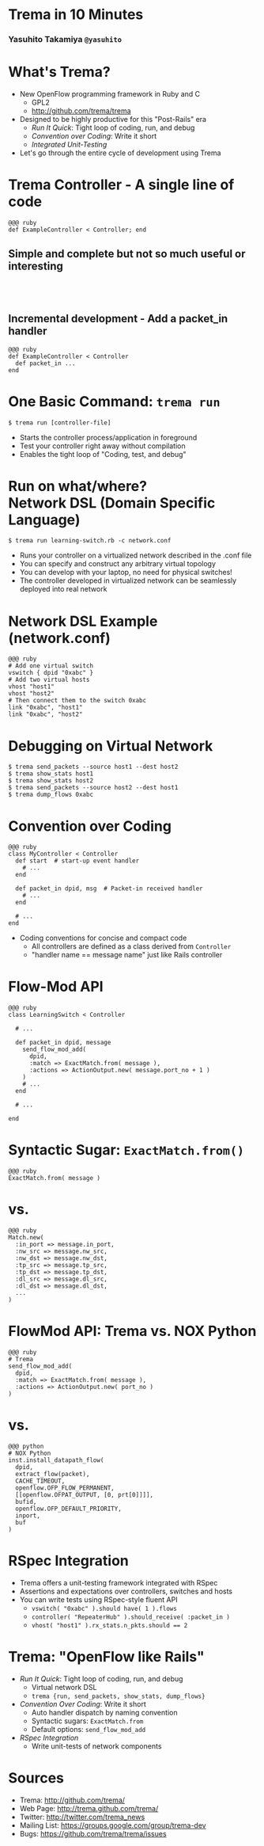 <!SLIDE title-slide>
# Trema in 10 Minutes ##########################################################

### Yasuhito Takamiya  `@yasuhito`


<!SLIDE small incremental transition=uncover>
# What's Trema? ################################################################

* New OpenFlow programming framework in Ruby and C
  * GPL2
  * <http://github.com/trema/trema>
* Designed to be highly productive for this "Post-Rails" era
  * <i>Run It Quick</i>: Tight loop of coding, run, and debug
  * <i>Convention over Coding</i>: Write it short
  * <i>Integrated Unit-Testing</i>
* Let's go through the entire cycle of development using Trema


<!SLIDE small>
# Trema Controller - A single line of code ####################################

	@@@ ruby
	def ExampleController < Controller; end

## Simple and complete but not so much useful or interesting

<br /><br />

## Incremental development - Add a packet_in handler

	@@@ ruby
	def ExampleController < Controller
	  def packet_in ...
	end


<!SLIDE small>
# One Basic Command: `trema run` ###############################################

	$ trema run [controller-file]

* Starts the controller process/application in foreground
* Test your controller right away without compilation
* Enables the tight loop of "Coding, test, and debug"


<!SLIDE smaller>
# Run on what/where?<br />Network DSL (Domain Specific Language) ###################

	$ trema run learning-switch.rb -c network.conf

* Runs your controller on a virtualized network described in the .conf file
* You can specify and construct any arbitrary virtual topology
* You can develop with your laptop, no need for physical switches!
* The controller developed in virtualized network can be seamlessly deployed into real network


<!SLIDE smaller>
# Network DSL Example (network.conf) ###########################################

	@@@ ruby
	# Add one virtual switch
	vswitch { dpid "0xabc" }
	# Add two virtual hosts
	vhost "host1"
	vhost "host2"
	# Then connect them to the switch 0xabc
	link "0xabc", "host1"
	link "0xabc", "host2"


<!SLIDE smaller>
# Debugging on Virtual Network #################################################

	$ trema send_packets --source host1 --dest host2
	$ trema show_stats host1
	$ trema show_stats host2
	$ trema send_packets --source host2 --dest host1
	$ trema dump_flows 0xabc


<!SLIDE small>
# Convention over Coding #######################################################

	@@@ ruby
	class MyController < Controller
	  def start  # start-up event handler
	    # ...
	  end
	      
	  def packet_in dpid, msg  # Packet-in received handler
	    # ...
	  end
	
	  # ...
	end

* Coding conventions for concise and compact code
  * All controllers are defined as a class derived from `Controller`
  * "handler name == message name" just like Rails controller


<!SLIDE smaller>
# Flow-Mod API #################################################################

	@@@ ruby
	class LearningSwitch < Controller
	
	  # ...
	
	  def packet_in dpid, message
	    send_flow_mod_add(
	      dpid,
	      :match => ExactMatch.from( message ),
	      :actions => ActionOutput.new( message.port_no + 1 )
	    )
	    # ...
	  end
	
	  # ...
	
	end


<!SLIDE smaller>
# Syntactic Sugar: `ExactMatch.from()` #########################################

	@@@ ruby
	ExactMatch.from( message )

# vs.

	@@@ ruby
	Match.new(
	  :in_port => message.in_port,
	  :nw_src => message.nw_src,
	  :nw_dst => message.nw_dst,
	  :tp_src => message.tp_src,
	  :tp_dst => message.tp_dst,
	  :dl_src => message.dl_src,
	  :dl_dst => message.dl_dst,
	  ...
	)


<!SLIDE smaller>
# FlowMod API: Trema vs. NOX Python #########################################################

	@@@ ruby
	# Trema
	send_flow_mod_add(
	  dpid,
	  :match => ExactMatch.from( message ),
	  :actions => ActionOutput.new( port_no )
	)

# vs.

	@@@ python
	# NOX Python
	inst.install_datapath_flow(
	  dpid,
	  extract_flow(packet),
	  CACHE_TIMEOUT, 
	  openflow.OFP_FLOW_PERMANENT,
	  [[openflow.OFPAT_OUTPUT, [0, prt[0]]]],
	  bufid,
	  openflow.OFP_DEFAULT_PRIORITY,
	  inport,
	  buf
	)


<!SLIDE smaller>
# RSpec Integration ############################################################

* Trema offers a unit-testing framework integrated with RSpec
* Assertions and expectations over controllers, switches and hosts
* You can write tests using RSpec-style fluent API
  * `vswitch( "0xabc" ).should have( 1 ).flows`
  * `controller( "RepeaterHub" ).should_receive( :packet_in )`
  * `vhost( "host1" ).rx_stats.n_pkts.should == 2`


<!SLIDE small incremental transition=uncover>
# Trema: "OpenFlow like Rails" #################################################

* <i>Run It Quick</i>: Tight loop of coding, run, and debug
  * Virtual network DSL
  * `trema {run, send_packets, show_stats, dump_flows}`
* <i>Convention Over Coding</i>: Write it short
  * Auto handler dispatch by naming convention
  * Syntactic sugars: `ExactMatch.from`
  * Default options: `send_flow_mod_add`
* <i>RSpec Integration</i>
  * Write unit-tests of network components


<!SLIDE small>
# Sources ######################################################################

* Trema: <http://github.com/trema/>
* Web Page: <http://trema.github.com/trema/>
* Twitter: <http://twitter.com/trema_news>
* Mailing List: <https://groups.google.com/group/trema-dev>
* Bugs: <https://github.com/trema/trema/issues>
